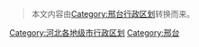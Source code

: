 > 本文内容由[Category:邢台行政区划](https://zh.wikipedia.org/wiki/Category:邢台行政区划)转换而来。























[Category:河北各地级市行政区划](https://zh.wikipedia.org/wiki/Category:河北各地级市行政区划 "wikilink") [Category:邢台](https://zh.wikipedia.org/wiki/Category:邢台 "wikilink")